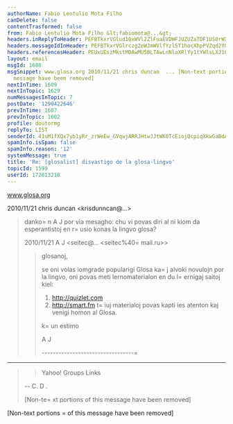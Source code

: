 ```yaml
---
authorName: Fabio Lentulio Mota Filho
canDelete: false
contentTrasformed: false
from: Fabio Lentulio Mota Filho &lt;fabiomota@...&gt;
headers.inReplyToHeader: PEFBTkxrVGlud1QxWVl2ZlFuaEVDWFJUZUZaTDF1US0rWXN5cnBOdDNuUUhqdUBtYWlsLmdtYWlsLmNvbT4=
headers.messageIdInHeader: PEFBTkxrVGlrczg2eWJmWVlfYzl5T1hocXhpPVZqd2Y0VlR5VEduNGV4M2c0NEBtYWlsLmdtYWlsLmNvbT4=
headers.referencesHeader: PEUxUEszMkstMDAwMU5BLTAwLnNlaXRlYy1tYWlsLXJ1QGYxNzIubWFpbC5ydT4JPEFBTkxrVGlud1QxWVl2ZlFuaEVDWFJUZUZaTDF1US0rWXN5cnBOdDNuUUhqdUBtYWlsLmdtYWlsLmNvbT4=
layout: email
msgId: 1608
msgSnippet: www.glosa.org 2010/11/21 chris duncan  ... [Non-text portions of this
  message have been removed]
nextInTime: 1609
nextInTopic: 1629
numMessagesInTopic: 7
postDate: '1290422646'
prevInTime: 1607
prevInTopic: 1602
profile: doutormg
replyTo: LIST
senderId: 41uM1fXQx7yb1yRr_zrWeEw_GVqwjARRJHtwJJtWK0TcEiojQcpiqXkwGaBdA4uT-jV-W5O3oWN6BA_Ra2SOpZhhqhEqOK6juv9VfQxiuks99rXj
spamInfo.isSpam: false
spamInfo.reason: '12'
systemMessage: true
title: 'Re: [glosalist] disvastigo de la glosa-lingvo'
topicId: 1599
userId: 172813218
---
```


www.glosa.org

2010/11/21 chris duncan <krisdunncan@...>

>
>
> danko=
n A J por via mesagho:
> chu vi povas diri al ni kiom da esperantistoj en r=
usio konas la lingvo
> glosa?
>
> 2010/11/21 A J <seitec@... <seitec%40=
mail.ru>>
>
> > glosanoj,
> >
> > se oni volas iomgrade popularigi Glosa ka=
j alvoki novulojn por la lingvo,
> > oni povas meti lernomaterialon en du l=
ernigaj saitoj kiel:
> > 1) http://quizlet.com
> > 2) http://smart.fm
> > t=
iuj materialoj povas kapti ies atenton kaj venigi homon al Glosa.
> >
> > k=
un estimo
> >
> > A J
> >
> >
> >
> >
> > ---------------------------------=
---
> >
> > Yahoo! Groups Links
> >
> >
> >
> >
>
> --
> C. D .
>
> [Non-te=
xt portions of this message have been removed]
>
> 
>


[Non-text portions =
of this message have been removed]


